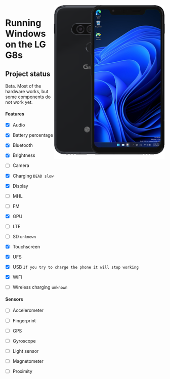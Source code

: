 <img align="right" src="https://github.com/n00b69/woa-betalm/blob/main/betalm.png" width="350" alt="Windows 11 running on betalm">

# Running Windows on the LG G8s

## Project status

Beta. Most of the hardware works, but some components do not work yet.

#### Features
- [x] Audio
- [x] Battery percentage
- [x] Bluetooth
- [x] Brightness
- [ ] Camera
- [x] Charging ```DEAD slow```
- [x] Display
- [ ] MHL
- [ ] FM
- [x] GPU
- [ ] LTE 
- [ ] SD ```unknown```
- [x] Touchscreen
- [x] UFS
- [x] USB ```If you try to charge the phone it will stop working```
- [x] WiFi
- [ ] Wireless charging ```unknown```


#### Sensors
- [ ] Accelerometer
- [ ] Fingerprint
- [ ] GPS
- [ ] Gyroscope
- [ ] Light sensor
- [ ] Magnetometer
- [ ] Proximity





















